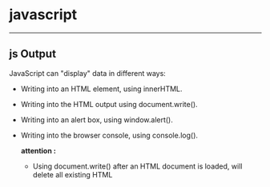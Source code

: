# javascript
-----------------------------
## js Output
 JavaScript can "display" data in different ways:
+ Writing into an HTML element, using innerHTML.
+ Writing into the HTML output using document.write().
+ Writing into an alert box, using window.alert().
+ Writing into the browser console, using console.log().

  **attention :** 
  + Using document.write() after an HTML document is loaded, will delete all existing HTML
